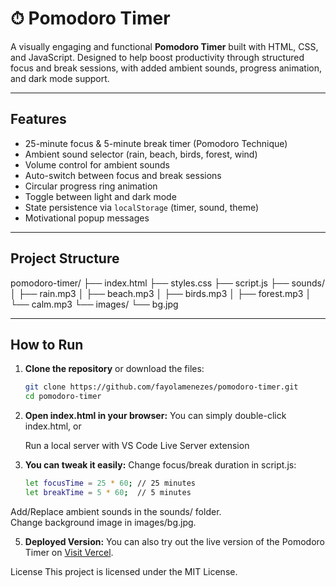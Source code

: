 # ⏱ Pomodoro Timer

A visually engaging and functional **Pomodoro Timer** built with HTML, CSS, and JavaScript. Designed to help boost productivity through structured focus and break sessions, with added ambient sounds, progress animation, and dark mode support.

---

## Features

- 25-minute focus & 5-minute break timer (Pomodoro Technique)
- Ambient sound selector (rain, beach, birds, forest, wind)
- Volume control for ambient sounds
- Auto-switch between focus and break sessions
- Circular progress ring animation
- Toggle between light and dark mode
- State persistence via `localStorage` (timer, sound, theme)
- Motivational popup messages

---
## Project Structure
pomodoro-timer/
├── index.html
├── styles.css
├── script.js
├── sounds/
│   ├── rain.mp3
│   ├── beach.mp3
│   ├── birds.mp3
│   ├── forest.mp3
│   └── calm.mp3
└── images/
    └── bg.jpg

---

## How to Run

1. **Clone the repository** or download the files:

   ```bash
   git clone https://github.com/fayolamenezes/pomodoro-timer.git
   cd pomodoro-timer

2. **Open index.html in your browser:**
   You can simply double-click index.html, or
   
   Run a local server with VS Code Live Server extension

4. **You can tweak it easily:**
   Change focus/break duration in script.js:
    ```bash
    let focusTime = 25 * 60; // 25 minutes
    let breakTime = 5 * 60;  // 5 minutes
    
 Add/Replace ambient sounds in the sounds/ folder.   
 Change background image in images/bg.jpg.

5. **Deployed Version:**
    You can also try out the live version of the Pomodoro Timer on [Visit Vercel](https://pomodoro-timer-rho-two.vercel.app/).

License
This project is licensed under the MIT License.

